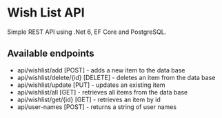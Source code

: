 # Wish List API 

Simple REST API using .Net 6, EF Core and PostgreSQL.

## Available endpoints

- api/wishlist/add [POST] - adds a new item to the data base
- api/wishlist/delete/{id} [DELETE] - deletes an item from the data base
- api/wishlist/update [PUT] - updates an existing item
- api/wishlist/all [GET] - retrieves all items from the data base
- api/wishlist/get/{id} [GET] - retrieves an item by id
- api/user-names [POST] - returns a string of user names

